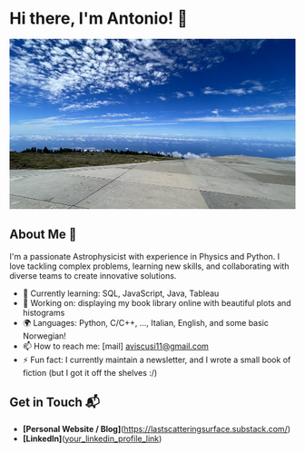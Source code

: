 # Hi there, I'm Antonio! 👋
<img src="https://github.com/anvi-git/anvi-git/blob/main/wallpaper_github.jpeg" alt="Banner" width="1000" height="300">

## About Me 🚀

I'm a passionate Astrophysicist with experience in Physics and Python. I love tackling complex problems, learning new skills, and collaborating with diverse teams to create innovative solutions.

- 🌱 Currently learning: SQL, JavaScript, Java, Tableau
- 🔭 Working on: displaying my book library online with beautiful plots and histograms
- 🌍 Languages: Python, C/C++, ..., Italian, English, and some basic Norwegian!
- 📫 How to reach me: [mail] aviscusi11@gmail.com
- ⚡ Fun fact: I currently maintain a newsletter, and I wrote a small book of fiction (but I got it off the shelves :/)

## Get in Touch 📬

- **[Personal Website / Blog]**(https://lastscatteringsurface.substack.com/)
- **[LinkedIn]**([your_linkedin_profile_link](https://www.linkedin.com/in/antonio-viscusi/))


